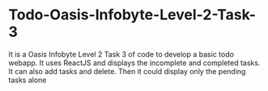 # Todo-Oasis-Infobyte-Level-2-Task-3

It is a Oasis Infobyte Level 2 Task 3 of code to develop a basic todo webapp.
It uses ReactJS and displays the incomplete and completed tasks. 
It can also add tasks and delete. Then it could display only the pending tasks alone
